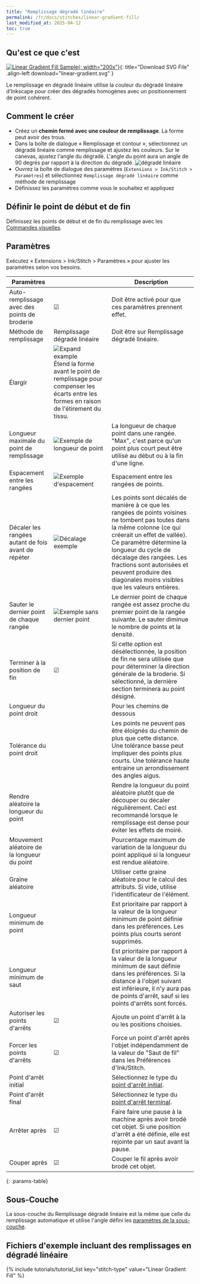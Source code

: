 ```yaml
---
title: "Remplissage dégradé linéaire"
permalink: /fr/docs/stitches/linear-gradient-fill/
last_modified_at: 2025-04-12
toc: true
---
```

## Qu'est ce que c'est 

[![Linear Gradient Fill Sample](/assets/images/docs/linear-gradient.jpg){: width="200x"}](/assets/images/docs/linear-gradient.svg){: title="Download SVG File" .align-left download="linear-gradient.svg" }

Le remplissage en dégradé linéaire utilise la couleur du dégradé linéaire d'Inkscape pour créer des dégradés homogènes avec un positionnement de point cohérent.

## Comment le créer

* Créez un **chemin fermé avec une couleur de remplissage**. La forme peut avoir des trous.
* Dans la boîte de dialogue « Remplissage et contour », sélectionnez un dégradé linéaire comme remplissage et ajustez les couleurs. Sur le canevas, ajustez l'angle du dégradé. L'angle du point aura un angle de 90 degrés par rapport à la direction du dégradé.
  ![dégradé linéaire](/assets/images/docs/en/linear-gradient.png)
* Ouvrez la boîte de dialogue des paramètres (`Extensions > Ink/Stitch > Paramètres`) et sélectionnez `Remplissage dégradé linéaire` comme méthode de remplissage
* Définissez les paramètres comme vous le souhaitez et appliquez

## Définir le point de début et de fin

Définissez les points de début et de fin du  remplissage avec les [Commandes visuelles](/fr/docs/commands/).

## Paramètres

Exécutez « Extensions > Ink/Stitch > Paramètres » pour ajuster les paramètres selon vos besoins.


|Paramètres||Description|
|---|---|---|
|Auto-remplissage avec des points de broderie| ☑ |Doit être activé pour que ces paramètres prennent effet.|
|Méthode de remplissage|Remplissage dégradé linéaire| Doit être sur Remplissage dégradé linéaire.|
|Élargir|![Expand example](/assets/images/docs/params-fill-expand.png) Étend la forme avant le point de remplissage pour compenser les écarts entre les formes en raison de l'étirement du tissu.|
|Longueur maximale du point de remplissage|![Exemple de longueur de point](/assets/images/docs/params-fill-stitch_length.png) |La longueur de chaque point dans une rangée. "Max", c'est parce qu'un point plus court peut être utilisé au début ou à la fin d'une ligne.|
|Espacement entre les rangées|![Exemple d'espacement](/assets/images/docs/params-fill-spacing_between_rows.png) |Espacement entre les rangées de points.|
|Décaler les rangées autant de fois avant de répéter|![Décalage exemple](/assets/images/docs/params-fill-stagger.png) |Les points sont décalés de manière à ce que les rangées de points voisines ne tombent pas toutes dans la même colonne (ce qui créerait un effet de vallée). Ce paramètre détermine la longueur du cycle de décalage des rangées. Les fractions sont autorisées et peuvent produire des diagonales moins visibles que les valeurs entières.|
|Sauter le dernier point de chaque rangée|![Exemple sans dernier point](/assets/images/docs/params-fill-skip_stitches.png) |Le dernier point de chaque rangée est assez proche du premier point de la rangée suivante. Le sauter diminue le nombre de points et la densité.|
|Terminer à la position de fin | ☑ |Si cette option est désélectionnée, la position de fin ne sera utilisée que pour déterminer la direction générale de la broderie. Si sélectionné, la dernière section terminera au point désigné.|
|Longueur du point droit  ||Pour les chemins de dessous|
|Tolérance du point droit || Les points ne peuvent pas être éloignés du chemin de plus que cette distance. Une tolérance basse peut impliquer des points plus courts. Une tolérance haute entraine un arrondissement des angles aigus.|
|Rendre aléatoire la longueur du point ||Rendre la longueur du point aléatoire plutôt que de découper ou décaler régulièrement. Ceci est recommandé lorsque le remplissage est dense pour éviter les effets de moiré.
|Mouvement aléatoire de la longueur du point ||Pourcentage maximum de variation de la longueur du point appliqué si la longueur est rendue aléatoire.
|Graine aléatoire         ||Utiliser cette graine aléatoire pour le calcul des attributs. Si vide, utilise l'identificateur de l'élément.
|Longueur minimum de point||Est prioritaire par rapport à la valeur de la longueur minimum de point définie dans les préférences. Les points plus courts seront supprimés.|
|Longueur minimum de saut ||Est prioritaire par rapport à la valeur de la longueur minimum de saut définie dans les préférences. Si la distance à l'objet suivant est inférieure, il n'y aura pas de points d'arrêt, sauf si les points d'arrêts sont forcés.|
|Autoriser les points d'arrêts | ☑|Ajoute un point d'arrêt à la ou les positions choisies.|
|Forcer les points d'arrêts |☑|Force un point d'arrêt après l'objet indépendamment de la valeur de "Saut de fil" dans les Préférences d'Ink/Stitch.|
|Point d'arrêt initial    ||Sélectionnez le type du  [point d'arrêt initial](/fr/docs/stitches/lock-stitches).|
|Point d'arrêt final      ||Sélectionnez le type du [point d'arrêt terminal](/fr/docs/stitches/lock-stitches).|
|Arrêter après            |☑ |Faire faire une pause à la machine après avoir brodé cet objet. Si une position d'arrêt a été définie, elle est rejointe par un saut avant la pause. |
|Couper après             |☑ |Couper le fil après avoir brodé cet objet.|

{: .params-table}



## Sous-Couche

La sous-couche du Remplissage dégradé linéaire est la même que celle du remplissage automatique et utilise l'angle défini les 
 [paramètres de la sous-couche](/fr/docs/stitches/fill-stitch#underlay).

## Fichiers d'exemple incluant des remplissages en dégradé linéaire 

{% include tutorials/tutorial_list key="stitch-type" value="Linear Gradient Fill" %}
